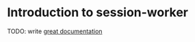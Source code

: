 # Introduction to session-worker

TODO: write [great documentation](http://jacobian.org/writing/what-to-write/)
